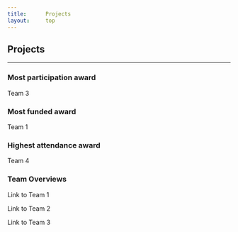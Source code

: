 ```yaml
---
title:      Projects
layout:     top
---
```


Projects
-

<hr/>

### Most participation award

Team 3

### Most funded award

Team 1

### Highest attendance award

Team 4

### Team Overviews

Link to Team 1

Link to Team 2

Link to Team 3
